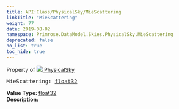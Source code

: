 ```yaml
---
title: API:Class/PhysicalSky/MieScattering
linkTitle: "MieScattering"
weight: 77
date: 2019-08-02
namespace: Primrose.DataModel.Skies.PhysicalSky.MieScattering
deprecated: false
no_list: true
toc_hide: true
---
```

Property of <a href="/docs/api-reference/Class/PhysicalSky"><img src="/icons/silk/sky.png"/>&nbsp;PhysicalSky</a>
<pre class="method-declaration">
MieScattering: <a class="type" href="/docs/api-reference/System/Primitives#single">float32</a></pre>
<b>Value Type: </b>
<a class="type" href="/docs/api-reference/System/Primitives#single">float32</a>
<br/>
<b>Description: </b>